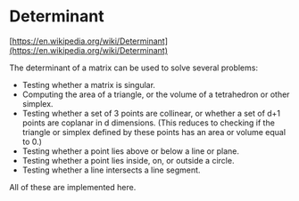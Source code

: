 # Determinant

[https://en.wikipedia.org/wiki/Determinant](https://en.wikipedia.org/wiki/Determinant)

The determinant of a matrix can be used to solve several problems:

- Testing whether a matrix is singular.
- Computing the area of a triangle, or the volume of a tetrahedron or other simplex.
- Testing whether a set of 3 points are collinear, or whether a set of d+1 points are coplanar in d dimensions. (This reduces to checking if the triangle or simplex defined by these points has an area or volume equal to 0.)
- Testing whether a point lies above or below a line or plane.
- Testing whether a point lies inside, on, or outside a circle.
- Testing whether a line intersects a line segment.

All of these are implemented here.
